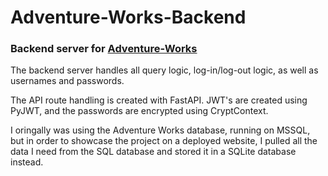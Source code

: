# Adventure-Works-Backend
### Backend server for [Adventure-Works](https://github.com/hikemalliday/Adventure-Works)

The backend server handles all query logic, log-in/log-out logic, as well as usernames and passwords. 

The API route handling is created with FastAPI. JWT's are created using PyJWT, and the passwords are encrypted using CryptContext. 

I oringally was using the Adventure Works database, running on MSSQL, but in order to showcase the project on a deployed website, I pulled all the data I need from the SQL database and stored it in a SQLite database instead.
